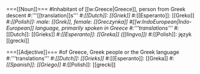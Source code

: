 ===[[Noun]]===
#Inhabitant of [[w:Greece|Greece]], person from Greek descent
#:'''[[translation]]s'''
#:*[[Dutch]]: [[Griek]]
#:*[[Esperanto]]: [[Greko]]
#:*[[Polish]]: male: [[Grek]], female: [[Greczynka]]
#[[w:IndoEuropean|Indo-European]] language, primarily spoken in Greece
#:'''translations'''
#:*[[Dutch]]: [[Grieks]]
#:*[[Esperanto]]: [[Greka]] ([[lingvo]])
#:*[[Polish]]: język [[grecki]]

===[[Adjective]]===
#of Greece, Greek people or the Greek language
#:'''translations'''
#:*[[Dutch]]: [[Grieks]]
#:*[[Esperanto]]: [[Greka]]
#:*[[Spanish]]: [[Griego]]
#:*[[Polish]]: [[grecki]]